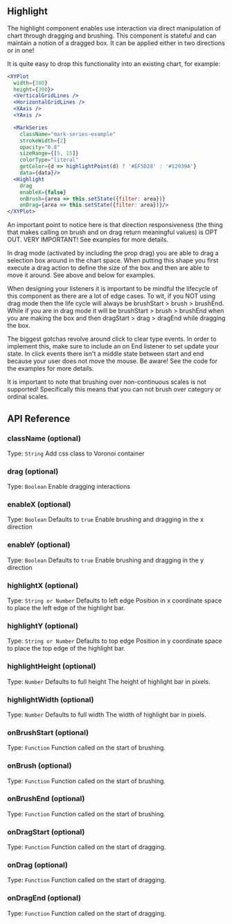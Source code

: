 ## Highlight

The highlight component enables use interaction via direct manipulation of chart through dragging and brushing. This component is stateful and can maintain a notion of a dragged box. It can be applied either in two directions or in one!

<!-- INJECT:"ZoomableChartExampleWithLink" -->

It is quite easy to drop this functionality into an existing chart, for example:

```jsx
<XYPlot
  width={300}
  height={300}>
  <VerticalGridLines />
  <HorizontalGridLines />
  <XAxis />
  <YAxis />

  <MarkSeries
    className="mark-series-example"
    strokeWidth={2}
    opacity="0.8"
    sizeRange={[5, 15]}
    colorType="literal"
    getColor={d => highlightPoint(d) ? '#EF5D28' : '#12939A'}
    data={data}/>
  <Highlight
    drag
    enableX={false}
    onBrush={area => this.setState({filter: area})}
    onDrag={area => this.setState({filter: area})}/>
</XYPlot>
```

An important point to notice here is that direction responsiveness (the thing that makes calling on brush and on drag return meaningful values) is OPT OUT. VERY IMPORTANT! See examples for more details.


<!-- INJECT:"DragableChartExampleWithLink" -->

In drag mode (activated by including the prop drag) you are able to drag a selection box around in the chart space. When putting this shape you first execute a drag action to define the size of the box and then are able to move it around. See above and below for examples.

<!-- INJECT:"BidirectionDragChartWithLink" -->

When designing your listeners it is important to be mindful the lifecycle of this component as there are a lot of edge cases. To wit, if you NOT using drag mode then the life cycle will always be brushStart > brush > brushEnd. While if you are in drag mode it will be brushStart > brush > brushEnd when you are making the box and then dragStart > drag > dragEnd while dragging the box.

The biggest gotchas revolve around click to clear type events. In order to implement this, make sure to include an on End listener to set update your state. In click events there isn't a middle state between start and end because your user does not move the mouse. Be aware! See the code for the examples for more details.

It is important to note that brushing over non-continuous scales is not supported! Specifically this means that you can not brush over category or ordinal scales.



## API Reference

<!-- INJECT:"SelectionPlotExampleWithLink" -->


### className (optional)
Type: `String`
Add css class to Voronoi container

### drag (optional)
Type: `Boolean`
Enable dragging interactions

### enableX (optional)
Type: `Boolean`
Defaults to `true`
Enable brushing and dragging in the x direction

### enableY (optional)
Type: `Boolean`
Defaults to `true`
Enable brushing and dragging in the y direction

### highlightX (optional)
Type: `String or Number`
Defaults to left edge
Position in x coordinate space to place the left edge of the highlight bar.

### highlightY (optional)
Type: `String or Number`
Defaults to top edge
Position in y coordinate space to place the top edge of the highlight bar.

### highlightHeight (optional)
Type: `Number`
Defaults to full height
The height of highlight bar in pixels.

### highlightWidth (optional)
Type: `Number`
Defaults to full width
The width of highlight bar in pixels.

### onBrushStart (optional)
Type: `Function`
Function called on the start of brushing.

### onBrush (optional)
Type: `Function`
Function called on the start of brushing.

### onBrushEnd (optional)
Type: `Function`
Function called on the start of brushing.

### onDragStart (optional)
Type: `Function`
Function called on the start of dragging.

### onDrag (optional)
Type: `Function`
Function called on the start of dragging.

### onDragEnd (optional)
Type: `Function`
Function called on the start of dragging.
